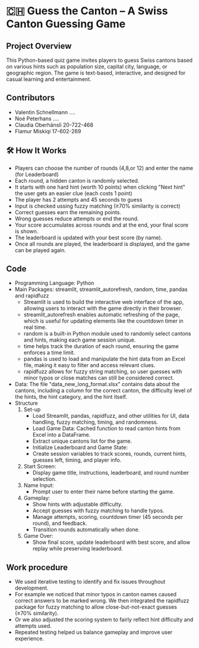 # 🇨🇭 Guess the Canton – A Swiss Canton Guessing Game

## Project Overview
This Python-based quiz game invites players to guess Swiss cantons based on various hints such as population size, capital city, language, or geographic region. The game is text-based, interactive, and designed for casual learning and entertainment.

## Contributors
- Valentin Schnellmann  ....
- Noé Peterhans ....
- Claudia Oberhänsli 20-722-468
- Flamur Miskiqi 17-602-269

## 🛠️ How It Works
- Players can choose the number of rounds (4,8,or 12) and enter the name (for Leaderboard)
- Each round, a hidden canton is randomly selected.
- It starts with one hard hint (worth 10 points) when clicking "Next hint" the user gets an easier clue (each costs 1 point)
- The player has 2 attempts and 45 seconds to guess
- Input is checked ussing fuzzy matching (≥70% similarity is correct)
- Correct guesses earn the remaining points.
- Wrong guesses reduce attempts or end the round.
- Your score accumulates across rounds and at the end, your final score is shown.
- The leaderboard is updated with your best score (by name).
- Once all rounds are played, the leaderboard is displayed, and the game can be played again.


## Code
- Programming Language: Python
- Main Packages: streamlit, streamlit_autorefresh, random, time, pandas and rapidfuzz
  - Streamlit is used to build the interactive web interface of the app, allowing users to interact with the game directly in their browser.
  - streamlit_autorefresh enables automatic refreshing of the page, which is useful for updating elements like the countdown timer in real time.
  - random is a built-in Python module used to randomly select cantons and hints, making each game session unique.
  - time helps track the duration of each round, ensuring the game enforces a time limit.
  - pandas is used to load and manipulate the hint data from an Excel file, making it easy to filter and access relevant clues.
  - rapidfuzz allows for fuzzy string matching, so user guesses with minor typos or close matches can still be considered correct.
- Data: The file "data_new_long_format.xlsx" contains data about the cantons, including a column for the correct canton, the difficulty level of the hints, the hint category, and the hint itself.
- Structure
  1. Set-up
     - Load Streamlit, pandas, rapidfuzz, and other utilities for UI, data handling, fuzzy matching, timing, and randomness.
     - Load Game Data: Cached function to read canton hints from Excel into a DataFrame.
     - Extract unique cantons list for the game.
     - Initialize Leaderboard and Game State:
     - Create session variables to track scores, rounds, current hints, guesses left, timing, and player info.
  2. Start Screen:
     - Display game title, instructions, leaderboard, and round number selection.
  3. Name Input:
     - Prompt user to enter their name before starting the game.
  4. Gameplay:
     - Show hints with adjustable difficulty.
     - Accept guesses with fuzzy matching to handle typos.
     - Manage attempts, scoring, countdown timer (45 seconds per round), and feedback.
     - Transition rounds automatically when done.
  5. Game Over:
     - Show final score, update leaderboard with best score, and allow replay while preserving leaderboard.

## Work procedure
- We used iterative testing to identify and fix issues throughout development.
- For example we noticed that minor typos in canton names caused correct answers to be marked wrong. We then integrated the rapidfuzz package for fuzzy matching to allow close-but-not-exact guesses (≥70% similarity).
- Or we also adjusted the scoring system to fairly reflect hint difficulty and attempts used.
- Repeated testing helped us balance gameplay and improve user experience.

